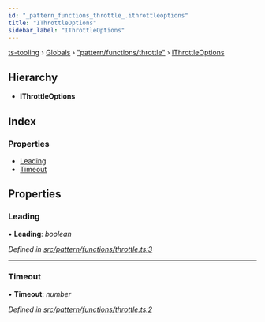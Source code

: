 ```yaml
---
id: "_pattern_functions_throttle_.ithrottleoptions"
title: "IThrottleOptions"
sidebar_label: "IThrottleOptions"
---
```


[ts-tooling](../index.md) › [Globals](../globals.md) › ["pattern/functions/throttle"](../modules/_pattern_functions_throttle_.md) › [IThrottleOptions](_pattern_functions_throttle_.ithrottleoptions.md)

## Hierarchy

* **IThrottleOptions**

## Index

### Properties

* [Leading](_pattern_functions_throttle_.ithrottleoptions.md#leading)
* [Timeout](_pattern_functions_throttle_.ithrottleoptions.md#timeout)

## Properties

###  Leading

• **Leading**: *boolean*

*Defined in [src/pattern/functions/throttle.ts:3](https://github.com/nodejayes/ts-tooling/blob/ad92cc8/src/pattern/functions/throttle.ts#L3)*

___

###  Timeout

• **Timeout**: *number*

*Defined in [src/pattern/functions/throttle.ts:2](https://github.com/nodejayes/ts-tooling/blob/ad92cc8/src/pattern/functions/throttle.ts#L2)*
